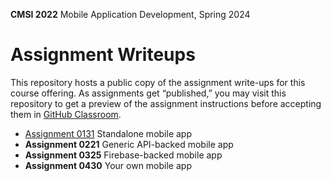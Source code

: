 **CMSI 2022** Mobile Application Development, Spring 2024

# Assignment Writeups
This repository hosts a public copy of the assignment write-ups for this course offering. As assignments get “published,” you may visit this repository to get a preview of the assignment instructions before accepting them in [GitHub Classroom](https://classroom.github.com).

- [Assignment 0131](./standalone.md) Standalone mobile app
- **Assignment 0221** Generic API-backed mobile app
- **Assignment 0325** Firebase-backed mobile app
- **Assignment 0430** Your own mobile app
